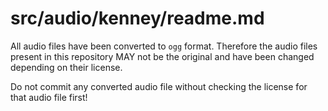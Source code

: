 # src/audio/kenney/readme.md

All audio files have been converted to `ogg` format.
Therefore the audio files present in this repository MAY not be the original and have been changed depending on their license.

Do not commit any converted audio file without checking the license for that audio file first!
